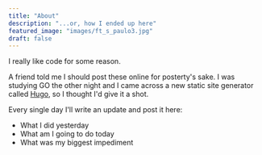 ```yaml
---
title: "About"
description: "...or, how I ended up here"
featured_image: "images/ft_s_paulo3.jpg"
draft: false
---
```


I really like code for some reason.

A friend told me I should post these online for posterty's sake. I was
studying GO the other night and I came across a new static site generator
called [Hugo](https://gohugo.io/), so I thought I'd give it a shot.

Every single day I'll write an update and post it here:

- What I did yesterday
- What am I going to do today
- What was my biggest impediment
